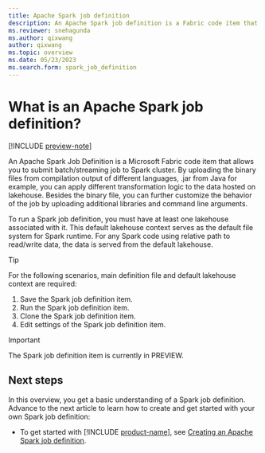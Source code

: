 ```yaml
---
title: Apache Spark job definition
description: An Apache Spark job definition is a Fabric code item that allows you to submit batch or streaming jobs to a Spark cluster.
ms.reviewer: snehagunda
ms.author: qixwang
author: qixwang
ms.topic: overview
ms.date: 05/23/2023
ms.search.form: spark_job_definition
---
```


# What is an Apache Spark job definition?

[!INCLUDE [preview-note](../includes/preview-note.md)]

An Apache Spark Job Definition is a Microsoft Fabric code item that allows you to submit batch/streaming job to Spark cluster. By uploading the binary files from compilation output of different languages, .jar from Java for example, you can apply different transformation logic to the data hosted on lakehouse. Besides the binary file, you can further customize the behavior of the job by uploading additional libraries and command line arguments.

To run a Spark job definition, you must have at least one lakehouse associated with it. This default lakehouse context serves as the default file system for Spark runtime. For any Spark code using relative path to read/write data, the data is served from the default lakehouse.

> [!TIP]
> For the following scenarios, main definition file and default lakehouse context are required:
>
> 1. Save the Spark job definition item.
> 1. Run the Spark job definition item.
> 1. Clone the Spark job definition item.
> 1. Edit settings of the Spark job definition item.

> [!IMPORTANT]
> The Spark job definition item is currently in PREVIEW.

## Next steps

In this overview, you get a basic understanding of a Spark job definition. Advance to the next article to learn how to create and get started with your own Spark job definition:

- To get started with [!INCLUDE [product-name](../includes/product-name.md)], see [Creating an Apache Spark job definition](create-spark-job-definition.md).
